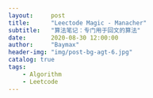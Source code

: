 ```yaml
---
layout:     post
title:      "Leectode Magic - Manacher"
subtitle:   "算法笔记：专门用于回文的算法"
date:       2020-08-30 12:00:00
author:     "Baymax"
header-img: "img/post-bg-agt-6.jpg"
catalog: true
tags:
    - Algorithm
    - Leetcode
---
```



